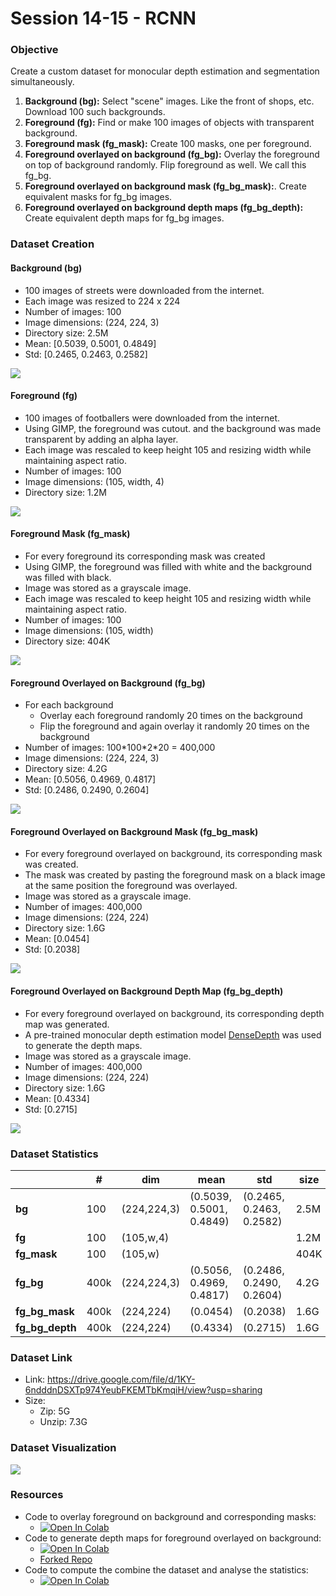 
# Session 14-15 - RCNN

###	Objective
Create a custom dataset for monocular depth estimation and segmentation simultaneously.

1.  **Background (bg):** Select "scene" images. Like the front of shops, etc. Download 100 such backgrounds.
2.  **Foreground (fg):** Find or make 100 images of objects with transparent background.
3.  **Foreground mask (fg_mask):** Create 100 masks, one per foreground.
4.  **Foreground overlayed on background (fg_bg):** Overlay the foreground on top of background randomly. Flip foreground as well. We call this fg_bg.
5.  **Foreground overlayed on background mask (fg_bg_mask):**. Create equivalent masks for fg_bg images.
6. **Foreground overlayed on background depth maps (fg_bg_depth):** Create equivalent depth maps for fg_bg images.

### Dataset Creation

#### Background (bg)
 - 100 images of streets were downloaded from the internet.
 - Each image was resized to 224 x 224
 - Number of images: 100
 - Image dimensions: (224, 224, 3)
 - Directory size: 2.5M
 - Mean: [0.5039, 0.5001, 0.4849]
 - Std: [0.2465, 0.2463, 0.2582]

<img src="images/bg.png">

#### Foreground (fg)
 - 100 images of footballers were downloaded from the internet.
 - Using GIMP, the foreground was cutout. and the background was made transparent by adding an alpha layer.
 - Each image was rescaled to keep height 105 and resizing width while maintaining aspect ratio.
 - Number of images: 100
 - Image dimensions: (105, width, 4)
 - Directory size: 1.2M

<img src="images/fg.png">

#### Foreground Mask (fg_mask)
 - For every foreground its corresponding mask was created
 - Using GIMP, the foreground was filled with white and the background was filled with black.
 - Image was stored as a grayscale image.
 - Each image was rescaled to keep height 105 and resizing width while maintaining aspect ratio.
 - Number of images: 100
 - Image dimensions: (105, width)
 - Directory size: 404K

<img src="images/fg_mask.png">

#### Foreground Overlayed on Background (fg_bg)
 - For each background
	 - Overlay each foreground randomly 20 times on the background
	 - Flip the foreground and again overlay it randomly 20 times on the background
 - Number of images: 100\*100\*2\*20 = 400,000
 - Image dimensions: (224, 224, 3)
 - Directory size: 4.2G
 - Mean: [0.5056, 0.4969, 0.4817]
 - Std: [0.2486, 0.2490, 0.2604]

<img src="images/fg_bg.png">

#### Foreground Overlayed on Background Mask (fg_bg_mask)
 - For every foreground overlayed on background, its corresponding mask was created.
 - The mask was created by pasting the foreground mask on a black image at the same position the foreground was overlayed.
 -  Image was stored as a grayscale image.
 - Number of images: 400,000
 - Image dimensions: (224, 224)
 - Directory size: 1.6G
 - Mean: [0.0454]
 - Std: [0.2038]

<img src="images/fg_bg_mask.png">

#### Foreground Overlayed on Background Depth Map (fg_bg_depth)
 - For every foreground overlayed on background, its corresponding depth map was generated.
 - A pre-trained monocular depth estimation model [DenseDepth](https://github.com/ialhashim/DenseDepth/blob/master/DenseDepth.ipynb) was used to generate the depth maps.
 - Image was stored as a grayscale image.
 - Number of images: 400,000
 - Image dimensions: (224, 224)
 - Directory size: 1.6G
 - Mean: [0.4334]
 - Std: [0.2715]

<img src="images/fg_bg_depth.png">

### Dataset Statistics

|  | # | dim | mean | std | size | img |
|---|---|---|---|---|---|---|
| **bg** | 100 | (224,224,3) | (0.5039, 0.5001, 0.4849) | (0.2465, 0.2463, 0.2582) | 2.5M | <img src="images/bg_sample.jpg"> |
| **fg** | 100 | (105,w,4) |  |  | 1.2M | <img src="images/fg_sample.png"> |
| **fg_mask** | 100 | (105,w) |  |  | 404K | <img src="images/fg_mask_sample.jpg"> |
| **fg_bg** | 400k | (224,224,3) | (0.5056, 0.4969, 0.4817) | (0.2486, 0.2490, 0.2604) | 4.2G |  <img src="images/fg_bg_sample.jpg"> |
| **fg_bg_mask** | 400k | (224,224) | (0.0454) | (0.2038) | 1.6G | <img src="images/fg_bg_mask_sample.jpg"> |
| **fg_bg_depth** | 400k | (224,224) | (0.4334) | (0.2715) | 1.6G | <img src="images/fg_bg_depth_sample.jpg"> |

### Dataset Link

 - Link: https://drive.google.com/file/d/1KY-6ndddnDSXTp974YeubFKEMTbKmqiH/view?usp=sharing
 - Size:
	 - Zip: 5G
	 - Unzip: 7.3G 

### Dataset Visualization
<img src="images/dataset.png">

### Resources

 - Code to overlay foreground on background and corresponding masks: 
	 - [![Open In Colab](https://colab.research.google.com/assets/colab-badge.svg)](https://colab.research.google.com/github/uday96/EVA4-TSAI/blob/master/S14-15/EVA4_S15A_gen_fg_bg.ipynb)
 - Code to generate depth maps for foreground overlayed on background: 
	 - [![Open In Colab](https://colab.research.google.com/assets/colab-badge.svg)](https://colab.research.google.com/github/uday96/EVA4-TSAI/blob/master/S14-15/EVA4_S15A_gen_fg_bg_depth_maps.ipynb)
	 - [Forked Repo](https://github.com/uday96/DenseDepth/tree/cars_fg)
 - Code to compute the combine the dataset and analyse the statistics:
	 - [![Open In Colab](https://colab.research.google.com/assets/colab-badge.svg)](https://colab.research.google.com/github/uday96/EVA4-TSAI/blob/master/S14-15/EVA4_S15A_data_statistics.ipynb)